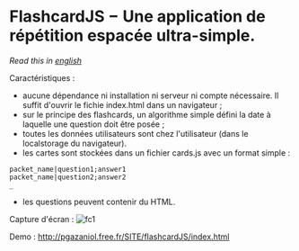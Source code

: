 # FlashcardJS − Une application de répétition espacée ultra-simple.

*Read this in [english](README.en.md)*

Caractéristiques :

* aucune dépendance ni installation ni serveur ni compte nécessaire. Il suffit d'ouvrir le fichie index.html dans un navigateur ;
* sur le principe des flashcards, un algorithme simple défini la date à laquelle une question doit être posée ;
* toutes les données utilisateurs sont chez l'utilisateur (dans le localstorage du navigateur).
* les cartes sont stockées dans un fichier cards.js avec un format simple :
```
packet_name|question1;answer1
packet_name|question2;answer2
_
```
* les questions peuvent contenir du HTML.

Capture d'écran :
![fc1](https://github.com/pi3141/flashcardJS/assets/6727554/bddb6c46-4405-4833-b4d3-281171969647)


Demo :
http://pgazaniol.free.fr/SITE/flashcardJS/index.html

